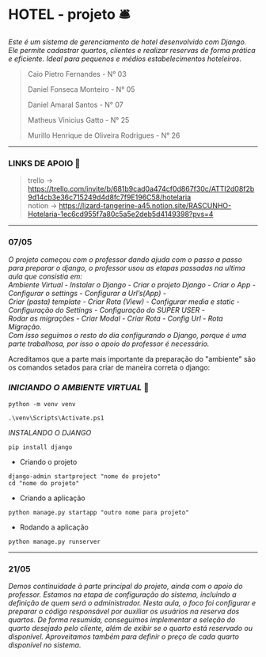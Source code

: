 # HOTEL - projeto 🛎️

_Este é um sistema de gerenciamento de hotel desenvolvido com Django. Ele permite cadastrar quartos, clientes e realizar reservas de forma prática e eficiente. Ideal para pequenos e médios estabelecimentos hoteleiros._

> Caio Pietro Fernandes - N° 03
>  
> Daniel Fonseca Monteiro - N° 05
>  
> Daniel Amaral Santos - N° 07
> 
> Matheus Vinicius Gatto - N° 25
> 
> Murillo Henrique de Oliveira Rodrigues - N° 26
> 
___

### LINKS DE APOIO 🔗
> trello ->  https://trello.com/invite/b/681b9cad0a474cf0d867f30c/ATTI2d08f2b9d14cb3e36c715249d4d8fc7f9E196C58/hotelaria   
> notion -> https://lizard-tangerine-a45.notion.site/RASCUNHO-Hotelaria-1ec6cd955f7a80c5a5e2deb5d4149398?pvs=4
___

### 07/05  
  _O projeto começou com o professor dando ajuda com o passo a passo para preparar o django, o professor usou as etapas passadas na ultima aula que consistia em:  
Ambiente Virtual - Instalar o Django - Criar o projeto Django - Criar o App - Configurar o settings - Configurar a Url’s(App) -  
Criar (pasta) template - Criar Rota (View) - Configurar media e static - Configuração do Settings - Configuração do SUPER USER -  
Rodar as migrações - Criar Modal - Criar Rota - Config Url - Rota Migração.  
Com isso seguimos o resto do dia configurando o Django, porque é uma parte trabalhosa, por isso o apoio do professor é necessário._

Acreditamos que a parte mais importante da preparação do "ambiente" são os comandos setados para criar de maneira correta o django:    
###  _INICIANDO O AMBIENTE VIRTUAL_ 🔧
```
python -m venv venv
```
```
.\venv\Scripts\Activate.ps1
```
_INSTALANDO O DJANGO_
```
pip install django
```
- Criando o projeto
```
django-admin startproject "nome do projeto"
cd "nome do projeto"
```
- Criando a aplicação
```
python manage.py startapp "outro nome para projeto"
```
- Rodando a aplicação
```
python manage.py runserver
```
___

### 21/05
_Demos continuidade à parte principal do projeto, ainda com o apoio do professor. Estamos na etapa de configuração do sistema, incluindo a definição de quem será o administrador. Nesta aula, o foco foi configurar e preparar o código responsável por auxiliar os usuários na reserva dos quartos. De forma resumida, conseguimos implementar a seleção do quarto desejado pelo cliente, além de exibir se o quarto está reservado ou disponível. Aproveitamos também para definir o preço de cada quarto disponível no sistema._



  
 
 
